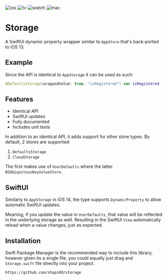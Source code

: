 ![ios](https://img.shields.io/badge/iOS-13-green)
![tv](https://img.shields.io/badge/tvOS-13-green)
![watch](https://img.shields.io/badge/watchOS-6-green)
![mac](https://img.shields.io/badge/macOS-10.15-green)

# Storage

A SwiftUI dynamic property wrapper similar to `AppStore` that's back-ported to iOS 13.

## Example

Since the API is identical to `AppStorage` it can be used as such:

```swift
@DefaultsStorage(wrappedValue: true, "isRegistered") var isRegistered
```

## Features

- Identical API
- SwiftUI updates
- Fully documented
- Includes unit tests

In addition to an identical API, it adds support for other store types. By default, 2 stores are supported:

1. `DefaultsStorage`
2. `CloudStorage`

The first makes use of `UserDefaults` where the latter `NSUbiquitousKeyValueStore`.

## SwiftUI

Similarly to `AppStorage` in iOS 14, the type supports `DynamicProperty` to allow automatic SwiftUI updates.

Meaning, if you update the value in `UserDefaults`, that value will be reflected in the underlying storage as well.
Resulting in the SwiftUI `View` automatically reload when a value changes, just as expected.

## Installation

Swift Package Manager is the recommended way to include this library, however given its a single file, you could equally just drag and `Storage.swift` file directly into your project.

`https://github.com/shaps80/storage`
